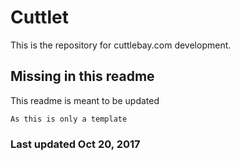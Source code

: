 # Cuttlet

This is the repository for cuttlebay.com development.

## Missing in this readme

This readme is meant to be updated

```
As this is only a template
```

### Last updated Oct 20, 2017
